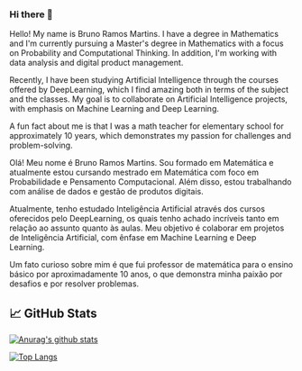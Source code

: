 ### Hi there 👋

Hello! My name is Bruno Ramos Martins. I have a degree in Mathematics and I'm currently pursuing a Master's degree in Mathematics with a focus on Probability and Computational Thinking. In addition, I'm working with data analysis and digital product management.

Recently, I have been studying Artificial Intelligence through the courses offered by DeepLearning, which I find amazing both in terms of the subject and the classes. My goal is to collaborate on Artificial Intelligence projects, with emphasis on Machine Learning and Deep Learning.

A fun fact about me is that I was a math teacher for elementary school for approximately 10 years, which demonstrates my passion for challenges and problem-solving.

Olá! Meu nome é Bruno Ramos Martins.
Sou formado em Matemática e atualmente estou cursando mestrado em Matemática com foco em Probabilidade e Pensamento Computacional. Além disso, estou trabalhando com análise de dados e gestão de produtos digitais.

Atualmente, tenho estudado Inteligência Artificial através dos cursos oferecidos pelo DeepLearning, os quais tenho achado incríveis tanto em relação ao assunto quanto às aulas. Meu objetivo é colaborar em projetos de Inteligência Artificial, com ênfase em Machine Learning e Deep Learning.

Um fato curioso sobre mim é que fui professor de matemática para o ensino básico por aproximadamente 10 anos, o que demonstra minha paixão por desafios e por resolver problemas.

## 📈 GitHub Stats 

[![Anurag's github stats](https://github-readme-stats.vercel.app/api?username=brunoramosmartins)](https://github.com/brunoramosmartins)

[![Top Langs](https://github-readme-stats.vercel.app/api/top-langs/?username=brunoramosmartins&layout=compact)](https://github.com/brunoramosmartins)

<!-- [![Visitors](https://visitor-badge.glitch.me/badge?page_id=brunoramosmartins.brunoramosmartins)](https://www.yushi.dev/) -->
<!--
**brunoramosmartins/brunoramosmartins** is a ✨ _special_ ✨ repository because its `README.md` (this file) appears on your GitHub profile.

Here are some ideas to get you started:

- 🔭 I’m currently working on ...
- 🌱 I’m currently learning ...
- 👯 I’m looking to collaborate on ...
- 🤔 I’m looking for help with ...
- 💬 Ask me about ...
- 📫 How to reach me: ...
- 😄 Pronouns: ...
- ⚡ Fun fact: ...
-->
